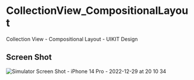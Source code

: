 # CollectionView_CompositionalLayout
Collection View - Compositional Layout - UIKIT Design

## Screen Shot
![Simulator Screen Shot - iPhone 14 Pro - 2022-12-29 at 20 10 34](https://user-images.githubusercontent.com/117483832/209992515-df3bcada-24c3-431b-bd7c-41724ad6b166.png)
